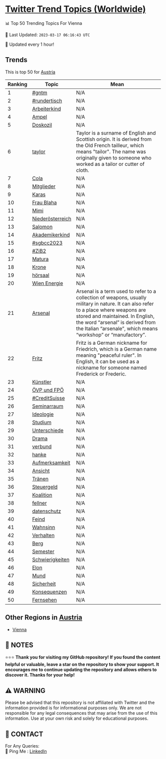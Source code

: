 [Twitter Trend Topics (Worldwide)](https://github.com/ErcinDedeoglu/Twitter-Trend-Topics)
==========


📊 Top 50 Trending Topics For Vienna

📆 Last Updated: `2023-03-17 06:16:43 UTC`

🔧 Updated every 1 hour!


## Trends

This is top 50 for [Austria](</Austria>)

| Ranking | Topic | Mean |
| ------- | ------------ | ------------ |
| 1 | [#gntm](http://twitter.com/search?q=%23gntm) | N/A |
| 2 | [#rundertisch](http://twitter.com/search?q=%23rundertisch) | N/A |
| 3 | [Arbeiterkind](http://twitter.com/search?q=Arbeiterkind) | N/A |
| 4 | [Ampel](http://twitter.com/search?q=Ampel) | N/A |
| 5 | [Doskozil](http://twitter.com/search?q=Doskozil) | N/A |
| 6 | [taylor](http://twitter.com/search?q=taylor) | Taylor is a surname of English and Scottish origin. It is derived from the Old French tailleur, which means "tailor". The name was originally given to someone who worked as a tailor or cutter of cloth. |
| 7 | [Cola](http://twitter.com/search?q=Cola) | N/A |
| 8 | [Mitglieder](http://twitter.com/search?q=Mitglieder) | N/A |
| 9 | [Karas](http://twitter.com/search?q=Karas) | N/A |
| 10 | [Frau Blaha](http://twitter.com/search?q=Frau+Blaha) | N/A |
| 11 | [Mimi](http://twitter.com/search?q=Mimi) | N/A |
| 12 | [Niederösterreich](http://twitter.com/search?q=Nieder%c3%b6sterreich) | N/A |
| 13 | [Salomon](http://twitter.com/search?q=Salomon) | N/A |
| 14 | [Akademikerkind](http://twitter.com/search?q=Akademikerkind) | N/A |
| 15 | [#sgbcc2023](http://twitter.com/search?q=%23sgbcc2023) | N/A |
| 16 | [#ZiB2](http://twitter.com/search?q=%23ZiB2) | N/A |
| 17 | [Matura](http://twitter.com/search?q=Matura) | N/A |
| 18 | [Krone](http://twitter.com/search?q=Krone) | N/A |
| 19 | [hörsaal](http://twitter.com/search?q=h%c3%b6rsaal) | N/A |
| 20 | [Wien Energie](http://twitter.com/search?q=Wien+Energie) | N/A |
| 21 | [Arsenal](http://twitter.com/search?q=Arsenal) | Arsenal is a term used to refer to a collection of weapons, usually military in nature. It can also refer to a place where weapons are stored and maintained. In English, the word “arsenal” is derived from the Italian “arsenale”, which means “workshop” or “manufactory”. |
| 22 | [Fritz](http://twitter.com/search?q=Fritz) | Fritz is a German nickname for Friedrich, which is a German name meaning "peaceful ruler". In English, it can be used as a nickname for someone named Frederick or Frederic. |
| 23 | [Künstler](http://twitter.com/search?q=K%c3%bcnstler) | N/A |
| 24 | [ÖVP und FPÖ](http://twitter.com/search?q=%c3%96VP+und+FP%c3%96) | N/A |
| 25 | [#CreditSuisse](http://twitter.com/search?q=%23CreditSuisse) | N/A |
| 26 | [Seminarraum](http://twitter.com/search?q=Seminarraum) | N/A |
| 27 | [Ideologie](http://twitter.com/search?q=Ideologie) | N/A |
| 28 | [Studium](http://twitter.com/search?q=Studium) | N/A |
| 29 | [Unterschiede](http://twitter.com/search?q=Unterschiede) | N/A |
| 30 | [Drama](http://twitter.com/search?q=Drama) | N/A |
| 31 | [verbund](http://twitter.com/search?q=verbund) | N/A |
| 32 | [hanke](http://twitter.com/search?q=hanke) | N/A |
| 33 | [Aufmerksamkeit](http://twitter.com/search?q=Aufmerksamkeit) | N/A |
| 34 | [Ansicht](http://twitter.com/search?q=Ansicht) | N/A |
| 35 | [Tränen](http://twitter.com/search?q=Tr%c3%a4nen) | N/A |
| 36 | [Steuergeld](http://twitter.com/search?q=Steuergeld) | N/A |
| 37 | [Koalition](http://twitter.com/search?q=Koalition) | N/A |
| 38 | [fellner](http://twitter.com/search?q=fellner) | N/A |
| 39 | [datenschutz](http://twitter.com/search?q=datenschutz) | N/A |
| 40 | [Feind](http://twitter.com/search?q=Feind) | N/A |
| 41 | [Wahnsinn](http://twitter.com/search?q=Wahnsinn) | N/A |
| 42 | [Verhalten](http://twitter.com/search?q=Verhalten) | N/A |
| 43 | [Berg](http://twitter.com/search?q=Berg) | N/A |
| 44 | [Semester](http://twitter.com/search?q=Semester) | N/A |
| 45 | [Schwierigkeiten](http://twitter.com/search?q=Schwierigkeiten) | N/A |
| 46 | [Elon](http://twitter.com/search?q=Elon) | N/A |
| 47 | [Mund](http://twitter.com/search?q=Mund) | N/A |
| 48 | [Sicherheit](http://twitter.com/search?q=Sicherheit) | N/A |
| 49 | [Konsequenzen](http://twitter.com/search?q=Konsequenzen) | N/A |
| 50 | [Fernsehen](http://twitter.com/search?q=Fernsehen) | N/A |



## Other Regions in [Austria](</Austria>)

* [Vienna](</Austria/Vienna.md>)



## 📝 NOTES

⭐⭐⭐ **Thank you for visiting my GitHub repository! If you found the content helpful or valuable, leave a star on the repository to show your support. It encourages me to continue updating the repository and allows others to discover it. Thanks for your help!**


## ⚠️ WARNING

Please be advised that this repository is not affiliated with Twitter and the information provided is for informational purposes only. We are not responsible for any legal consequences that may arise from the use of this information. Use at your own risk and solely for educational purposes.


## 📨 CONTACT

 For Any Queries:  
            🏓 Ping Me : [LinkedIn](https://www.linkedin.com/in/ercindedeoglu/)
